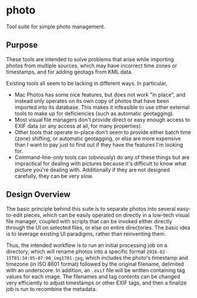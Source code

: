 # photo

Tool suite for simple photo management.

## Purpose

These tools are intended to solve problems that arise while
importing photos from multiple sources, which may have
incorrect time zones or timestamps, and for adding geotags
from KML data.

Existing tools all seem to be lacking in different ways.
In particular,

* Mac Photos has some nice features, but does not work "in place",
  and instead only operates on its own copy of photos that have
  been imported into its database.  This makes it infeasible to
  use other external tools to make up for deficiencies (such as
  automatic geotagging).
* Most visual file managers don't provide direct or easy enough
  access to EXIF data (or any access at all, for many properties).
* Other tools that operate in-place don't seem to provide either
  batch time (zone) shifting, or automatic geotagging, or else
  are more expensive than I want to pay just to find out if they
  have the features I'm looking for.
* Command-line-only tools can (obviously) do any of these things
  but are impractical for dealing with pictures because it's
  difficult to know what picture you're dealing with.  Additionally
  if they are not designed carefully, they can be very slow.

## Design Overview

The basic principle behind this suite is to separate photos
into several easy-to-edit pieces, which can be easily operated
on directly in a low-tech visual file manager, coupled with
scripts that can be invoked either directly through the UI
on selected files, or else on entire directories.  The basic
idea is to leverage existing UI paradigms, rather than
reinventing them.

Thus, the intended workflow is to run an initial processing
job on a directory, which will rename photos into a specific
format `2016-02-15T01:34:05-07:00_img1701.jpg`, which includes
the photo's timestamp and timezone (in ISO 8601 format) followed
by the original filename, delimited with an underscore.  In
addition, an `.exif` file will be written containing tag values
for each image.  The filenames and tag contents can be changed
very efficiently to adjust timestamps or other EXIF tags, and
then a finalize job is run to recombine the metadata.

